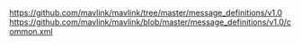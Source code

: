 https://github.com/mavlink/mavlink/tree/master/message_definitions/v1.0
https://github.com/mavlink/mavlink/blob/master/message_definitions/v1.0/common.xml
